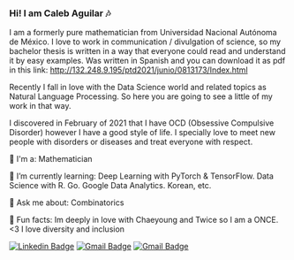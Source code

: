 ### Hi! I am Caleb Aguilar :notes:

I am a formerly pure mathematician from Universidad Nacional Autónoma de México. I love to work in communication / divulgation of science, so my bachelor thesis is written in a way that everyone could read and understand it by easy examples. Was written in Spanish and you can download it as pdf in this link: http://132.248.9.195/ptd2021/junio/0813173/Index.html

Recently I fall in love with the Data Science world and related topics as Natural Language Processing. So here you are going to see a little of my work in that way.

I discovered in February of 2021 that I have OCD (Obsessive Compulsive Disorder) however I have a good style of life. I specially love to meet new people with disorders or diseases and treat everyone with respect.

:closed_book: I'm a: Mathematician

🌱 I’m currently learning: Deep Learning with PyTorch & TensorFlow. Data Science with R. Go. Google Data Analytics. Korean, etc.

💬 Ask me about: Combinatorics

:dress: Fun facts: Im deeply in love with Chaeyoung and Twice so I am a ONCE. <3 I love diversity and inclusion

[![Linkedin Badge](https://img.shields.io/badge/-Follow_Me-blue?style=for-the-badge&logo=Linkedin&logoColor=white&link=https://https://www.linkedin.com/in/proggleb//)](https://www.linkedin.com/in/proggleb/) [![Gmail Badge](https://img.shields.io/badge/-Contact_Me-d44638?style=for-the-badge&logo=Gmail&logoColor=white&link=eldeathleb@gmail.com)](eldeathleb@gmail.com) [![Gmail Badge](https://img.shields.io/badge/-Contact_Me-d44638?style=for-the-badge&logo=Gmail&logoColor=white&link=combileb@ciencias.unam.mx)](combileb@ciencias.unam.mx)

<!--
**Proggleb/Proggleb** is a ✨ _special_ ✨ repository because its `README.md` (this file) appears on your GitHub profile.
-->
